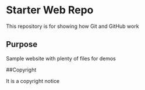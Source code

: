 # Starter Web Repo

This repository is for showing how Git and GitHub work

## Purpose

Sample website with plenty of files for demos

##Copyright

It is a copyright notice